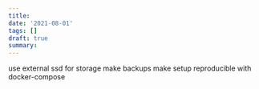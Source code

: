 ```yaml
---
title:
date: '2021-08-01'
tags: []
draft: true
summary:
---
```


use external ssd for storage
make backups
make setup reproducible with docker-compose

